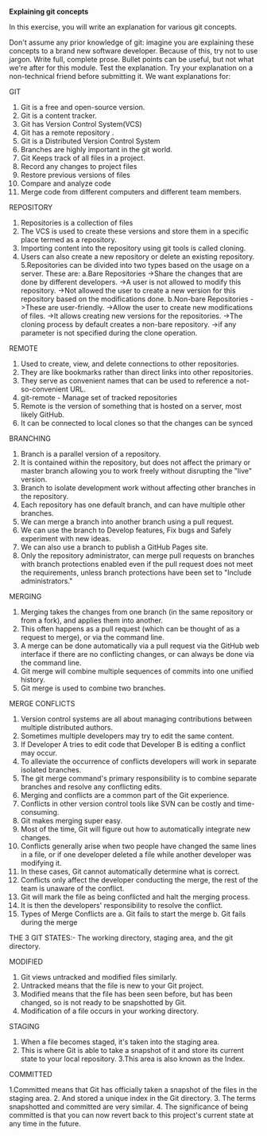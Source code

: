 **Explaining git concepts**

In this exercise, you will write an explanation for various git concepts.

Don't assume any prior knowledge of git: imagine you are explaining these concepts to a brand new software developer. Because of this, try not to use jargon.
Write full, complete prose. Bullet points can be useful, but not what we're after for this module.
Test the explanation. Try your explanation on a non-technical friend before submitting it.
We want explanations for:

GIT

1. Git is a free and open-source version.
2. Git is a content tracker. 
3. Git has Version Control System(VCS) 
4. Git has a remote repository .
5. Git is a Distributed Version Control System
6. Branches are highly important in the git world. 
7. Git Keeps track of all files in a project.
8. Record any changes to project files
9. Restore previous versions of files
10. Compare and analyze code
11. Merge code from different computers and different team members.


REPOSITORY

1. Repositories is a collection of files 
2. The VCS is used to create these versions and store them in a specific place termed as a repository.
3. Importing content into the repository using git tools is called cloning.
4. Users can also create a new repository or delete an existing repository.
5.Repositories can be divided into two types based on the usage on a server. These are:
	a.Bare Repositories
		->Share the changes that are done by different developers.
 		->A user is not allowed to modify this repository.
		->Not allowed the user to create a new version for this repository based on the modifications done.
	b.Non-bare Repositories
		->These are user-friendly.
		->Allow the user to create new modifications of files.
		->It allows creating new versions for the repositories. 
 		->The cloning process by default creates a non-bare repository.
		->if any parameter is not specified during the clone operation.


REMOTE

1. Used to create, view, and delete connections to other repositories.
2. They are like bookmarks rather than direct links into other repositories.
3. They serve as convenient names that can be used to reference a not-so-convenient URL.
4. git-remote - Manage set of tracked repositories
5. Remote is the version of something that is hosted on a server, most likely GitHub. 
6. It can be connected to local clones so that the changes can be synced


BRANCHING

1. Branch is a parallel version of a repository.
2. It is contained within the repository, but does not affect the primary or master branch allowing you to work freely without disrupting the "live" version.
3. Branch to isolate development work without affecting other branches in the repository. 
4. Each repository has one default branch, and can have multiple other branches. 
5. We can merge a branch into another branch using a pull request.
6. We can use the branch to Develop features, Fix bugs and
Safely experiment with new ideas.
7. We can also use a branch to publish a GitHub Pages site.
8. Only the repository administrator, can merge pull requests on branches with branch protections enabled even if the pull request does not meet the requirements, unless branch protections have been set to "Include administrators."

MERGING

1. Merging takes the changes from one branch (in the same repository or from a fork), and applies them into another.
2. This often happens as a pull request (which can be thought of as a request to merge), or via the command line. 
3. A merge can be done automatically via a pull request via the GitHub web interface if there are no conflicting changes, or can always be done via the command line.
4. Git merge will combine multiple sequences of commits into one unified history.
5. Git merge is used to combine two branches.

MERGE CONFLICTS

1. Version control systems are all about managing contributions between multiple distributed authors.
2. Sometimes multiple developers may try to edit the same content.
3. If Developer A tries to edit code that Developer B is editing a conflict may occur.
4. To alleviate the occurrence of conflicts developers will work in separate isolated branches.
5. The git merge command's primary responsibility is to combine separate branches and resolve any conflicting edits.
6. Merging and conflicts are a common part of the Git experience.
7. Conflicts in other version control tools like SVN can be costly and time-consuming.
8. Git makes merging super easy. 
9. Most of the time, Git will figure out how to automatically integrate new changes.
10. Conflicts generally arise when two people have changed the same lines in a file, or if one developer deleted a file while another developer was modifying it.
11. In these cases, Git cannot automatically determine what is correct. 
12. Conflicts only affect the developer conducting the merge, the rest of the team is unaware of the conflict. 
13. Git will mark the file as being conflicted and halt the merging process.
14. It is then the developers' responsibility to resolve the conflict.
15. Types of Merge Conflicts are
	a. Git fails to start the merge
	b. Git fails during the merge


THE 3 GIT STATES:-
    The working directory, staging area, and the git directory.
   
 MODIFIED
1. Git views untracked and modified files similarly. 
2. Untracked means that the file is new to your Git project.
3. Modified means that the file has been seen before, but has been changed, so is not ready to be snapshotted by Git.
4. Modification of a file occurs in your working directory.
	
 STAGING
1. When a file becomes staged, it's taken into the staging area.
2.  This is where Git is able to take a snapshot of it and store its current state to your local repository.
3.This area is also known as the Index.
		
COMMITTED

1.Committed means that Git has officially taken a snapshot of the files in the staging area.
2. And stored a unique index in the Git directory.
3. The terms snapshotted and committed are very similar. 
4. The significance of being committed is that you can now revert back to this project's current state at any time in the future.
